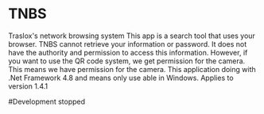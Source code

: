 # TNBS
Traslox's network browsing system
This app is a search tool that uses your browser. TNBS cannot retrieve your information or password.
It does not have the authority and permission to access this information.
However, if you want to use the QR code system, we get permission for the camera. This means we have permission for the camera.
This application doing with .Net Framework 4.8 and means only use able in Windows.
Applies to version 1.4.1

#Development stopped
